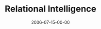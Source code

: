 ---
layout: message
category: message
series: "Hard Work"
title: "Relational Intelligence"
date: 2006-07-15-00-00
message_id: 60
audio: "http://s3.amazonaws.com/crossroads-media/media/legacy/mp3/Hard_Work_05_Relational_Intelligence_07-16-06__Mingo.mp3"
audio-duration: "31:57"
explicit: false
---